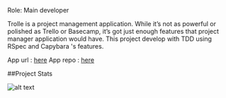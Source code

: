 Role: Main developer

Trolle is a project management application. While it’s not as powerful or polished as Trello or Basecamp, it’s got just enough features that project manager application would have. This project develop with TDD using RSpec and Capybara 's features. 


App url : [here](https://trolle-app.herokuapp.com)
App repo : [here](https://github.com/nonusae/trolle)



##Project Stats

![alt text]( https://i.imgur.com/qGefDsA.png "Logo Title Text 1")
